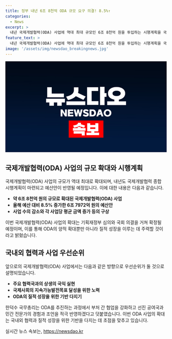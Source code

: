 ```yaml
---
title: 정부 내년 6조 8천억 ODA 규모 요구 의결! 8.5%↑
categories:
  - News
excerpt: >
  내년 국제개발협력(ODA) 사업에 역대 최대 규모인 6조 8천억 원을 투입하는 시행계획을 국무총리가 발표했다. 이에 따라 예산은 8.5% 증가한 6조 7972억 원으로 구상되었으며, 사업 수는 감소하고 평균 금액은 늘어나는 등 질적 성장을 강조했다. 기획재정부 심의와 국회 의결을 거쳐 확정될 예정이며, 주요 방향으로는 상생의 국익 실현, 지속가능발전목표 달성, ODA의 질적 성장을 우선순위로 두고 있다. 또한, 부처 간 협업과 선진 공여국, 민간 전문가의 경험과 조언을 적극 반영할 것이라고 강조했다.
feature_text: >
  내년 국제개발협력(ODA) 사업에 역대 최대 규모인 6조 8천억 원을 투입하는 시행계획을 국무총리가 발표했다. 이에 따라 예산은 8.5% 증가한 6조 7972억 원으로 구상되었으며, 사업 수는 감소하고 평균 금액은 늘어나는 등 질적 성장을 강조했다. 기획재정부 심의와 국회 의결을 거쳐 확정될 예정이며, 주요 방향으로는 상생의 국익 실현, 지속가능발전목표 달성, ODA의 질적 성장을 우선순위로 두고 있다. 또한, 부처 간 협업과 선진 공여국, 민간 전문가의 경험과 조언을 적극 반영할 것이라고 강조했다.
image: '/assets/img/newsdao_breakingnews.jpg'
---
```


<p><img src="/assets/img/newsdao_breakingnews.jpg" alt="implanttips 속보" /></p>

<h2 data-ke-size="size26">국제개발협력(ODA) 사업의 규모 확대와 시행계획</h2>

<p>국제개발협력(ODA) 사업의 규모가 역대 최대로 확대되며, 내년도 국제개발협력 종합 시행계획이 마련되고 예산안이 반영될 예정입니다. 이에 대한 내용은 다음과 같습니다.</p>

<ul>
  <li><b>약 6조 8천억 원의 규모로 확대된 국제개발협력(ODA) 사업</b></li>
  <li><b>올해 예산 대비 8.5% 증가한 6조 7972억 원의 예산안</b></li>
  <li><b>사업 수의 감소와 각 사업당 평균 금액 증가 등의 구상</b></li>
</ul>

<p>이번 국제개발협력(ODA) 사업의 확대는 기획재정부 심의와 국회 의결을 거쳐 확정될 예정이며, 이를 통해 ODA의 양적 확대뿐만 아니라 질적 성장을 이루는 데 주력할 것이라고 밝혔습니다.</p>

<h2 data-ke-size="size26">국내외 협력과 사업 우선순위</h2>

<p>앞으로의 국제개발협력(ODA) 사업에서는 다음과 같은 방향으로 우선순위가 둘 것으로 설명되었습니다.</p>

<ul>
  <li><b>주요 협력국과의 상생의 국익 실현</b></li>
  <li><b>국제사회의 지속가능발전목표 달성을 위한 노력</b></li>
  <li><b>ODA의 질적 성장을 위한 기반 다지기</b></li>
</ul>

<p>한덕수 국무총리는 ODA를 추진하는 과정에서 부처 간 협업을 강화하고 선진 공여국과 민간 전문가의 경험과 조언을 적극 반영하겠다고 덧붙였습니다. 이번 ODA 사업의 확대는 국내외 협력과 질적 성장을 위한 기반을 다지는 데 초점을 맞추고 있습니다.</p>
실시간 뉴스 속보는, <a href="https://newsdao.kr" rel="dofollow">https://newsdao.kr</a>


